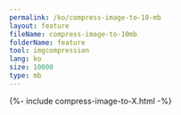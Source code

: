 ```yaml
---
permalink: /ko/compress-image-to-10-mb
layout: feature
fileName: compress-image-to-10mb
folderName: feature
tool: imgcompression
lang: ko
size: 10000
type: mb
---
```


{%- include compress-image-to-X.html -%}
